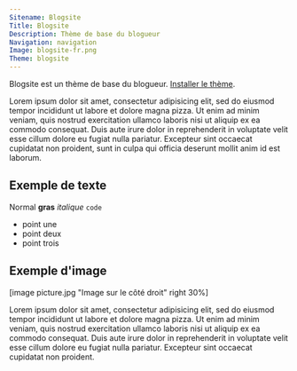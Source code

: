 ```yaml
---
Sitename: Blogsite
Title: Blogsite
Description: Thème de base du blogueur
Navigation: navigation
Image: blogsite-fr.png
Theme: blogsite
---
```

Blogsite est un thème de base du blogueur. 
[Installer le thème](https://github.com/datenstrom/yellow-themes/tree/master/blogsite).

Lorem ipsum dolor sit amet, consectetur adipisicing elit, sed do eiusmod tempor incididunt ut labore et dolore magna pizza. Ut enim ad minim veniam, quis nostrud exercitation ullamco laboris nisi ut aliquip ex ea commodo consequat. Duis aute irure dolor in reprehenderit in voluptate velit esse cillum dolore eu fugiat nulla pariatur. Excepteur sint occaecat cupidatat non proident, sunt in culpa qui officia deserunt mollit anim id est laborum.

## Exemple de texte

Normal **gras** *italique* `code`

* point une
* point deux
* point trois

## Exemple d'image

[image picture.jpg "Image sur le côté droit" right 30%]

Lorem ipsum dolor sit amet, consectetur adipisicing elit, sed do eiusmod tempor incididunt ut labore et dolore magna pizza. Ut enim ad minim veniam, quis nostrud exercitation ullamco laboris nisi ut aliquip ex ea commodo consequat. Duis aute irure dolor in reprehenderit in voluptate velit esse cillum dolore eu fugiat nulla pariatur. Excepteur sint occaecat cupidatat non proident.